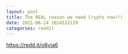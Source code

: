 ```yaml
--- 
layout: post 
title: The REAL reason we need Crypto now!!! 
date: 2021-06-24 1624532119 
categories: reddit 
--- 
```

https://redd.it/o6yia6